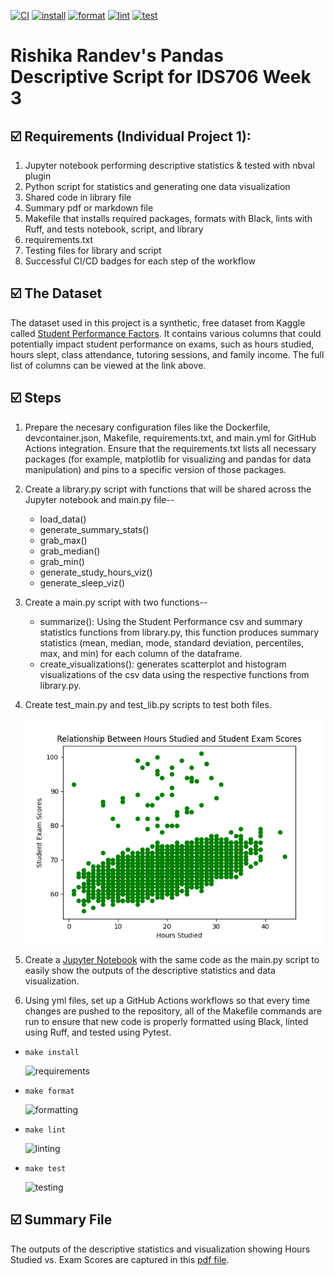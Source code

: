 [![CI](https://github.com/nogibjj/Rishika_Randev_Individual_1/actions/workflows/hello.yml/badge.svg)](https://github.com/nogibjj/Rishika_Randev_Individual_1/actions/workflows/hello.yml)
[![install](https://github.com/nogibjj/Rishika_Randev_Individual_1/actions/workflows/install.yml/badge.svg)](https://github.com/nogibjj/Rishika_Randev_Individual_1/actions/workflows/install.yml)
[![format](https://github.com/nogibjj/Rishika_Randev_Individual_1/actions/workflows/format.yml/badge.svg)](https://github.com/nogibjj/Rishika_Randev_Individual_1/actions/workflows/format.yml)
[![lint](https://github.com/nogibjj/Rishika_Randev_Individual_1/actions/workflows/lint.yml/badge.svg)](https://github.com/nogibjj/Rishika_Randev_Individual_1/actions/workflows/lint.yml)
[![test](https://github.com/nogibjj/Rishika_Randev_Individual_1/actions/workflows/test.yml/badge.svg)](https://github.com/nogibjj/Rishika_Randev_Individual_1/actions/workflows/test.yml)


# Rishika Randev's Pandas Descriptive Script for IDS706 Week 3

## ☑️ Requirements (Individual Project 1):
1. Jupyter notebook performing descriptive statistics & tested with nbval plugin
2. Python script for statistics and generating one data visualization
3. Shared code in library file
4. Summary pdf or markdown file
5. Makefile that installs required packages, formats with Black, lints with Ruff, and tests notebook, script, and library
6. requirements.txt
7. Testing files for library and script
8. Successful CI/CD badges for each step of the workflow

## ☑️ The Dataset
The dataset used in this project is a synthetic, free dataset from Kaggle called [Student Performance Factors](https://www.kaggle.com/datasets/lainguyn123/student-performance-factors?resource=download). It contains various columns that could potentially impact student performance on exams, such as hours studied, hours slept, class attendance, tutoring sessions, and family income. The full list of columns can be viewed at the link above.

## ☑️ Steps
1. Prepare the necesary configuration files like the Dockerfile, devcontainer.json, Makefile, requirements.txt, and main.yml for GitHub Actions integration. Ensure that the requirements.txt lists all necessary packages (for example, matplotlib for visualizing and pandas for data manipulation) and pins to a specific version of those packages.
2. Create a library.py script with functions that will be shared across the Jupyter notebook and main.py file--
   * load_data()
   * generate_summary_stats()
   * grab_max()
   * grab_median()
   * grab_min()
   * generate_study_hours_viz()
   * generate_sleep_viz()
3. Create a main.py script with two functions--
   * summarize(): Using the Student Performance csv and summary statistics functions 
     from library.py, this function produces summary statistics (mean, median,
     mode, standard deviation, percentiles, max, and min) for each column
     of the dataframe.
   * create_visualizations(): generates scatterplot and histogram visualizations
    of the csv data using the respective functions from library.py.
4. Create test_main.py and test_lib.py scripts to test both files.
     
     ![Visualization](performance.png)
5. Create a [Jupyter Notebook](summary.ipynb) with the same code as the main.py script to easily show the outputs of the descriptive statistics and data visualization.
6. Using yml files, set up a GitHub Actions workflows so that every time changes are pushed to the repository, all of the Makefile commands are run to ensure that new code is properly formatted using Black, linted using Ruff, and tested using Pytest. 

  - `make install`
    
    ![requirements](https://github.com/user-attachments/assets/0a88d102-f326-4961-83ea-ce40d5930178)

  - `make format`
    
    ![formatting](https://github.com/user-attachments/assets/87809dd7-7128-44be-9dfb-0f3528d2afde8)

  - `make lint`
    
    ![linting](https://github.com/user-attachments/assets/e186bb79-fe4d-4633-a04b-22f7b8d8bfb1)

  - `make test`
  
    ![testing](https://github.com/user-attachments/assets/888bdf3d-fad7-42b8-9d36-985d7625a718)

## ☑️ Summary File
The outputs of the descriptive statistics and visualization showing Hours Studied vs. Exam Scores are captured in this [pdf file](summary.pdf).
   


